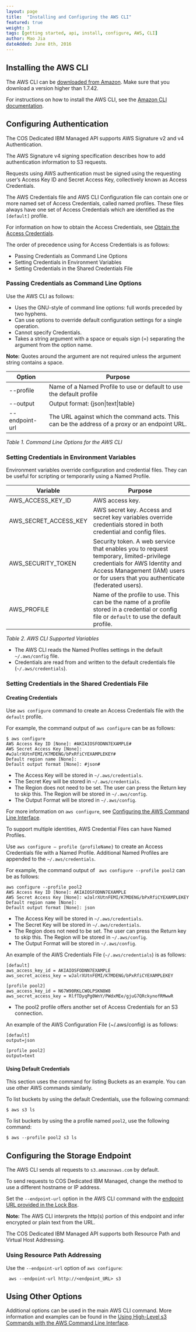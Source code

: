 ```yaml
---
layout: page
title:  "Installing and Configuring the AWS CLI"
featured: true
weight: 3
tags: [getting started, api, install, configure, AWS, CLI]
author: Mao Jia
dateAdded: June 8th, 2016
---
```

## Installing the AWS CLI
The AWS CLI can be [downloaded from Amazon](http://aws.amazon.com/cli/). Make sure that you download a version higher than 1.7.42.
For instructions on how to install the AWS CLI, see the [Amazon CLI documentation](http://docs.aws.amazon.com/cli/latest/userguide/installing.html).
## Configuring Authentication
The COS Dedicated IBM Managed API supports AWS Signature v2 and v4 Authentication.
The AWS Signature v4 signing specification describes how to add authentication information to S3 requests.Requests using AWS authentication must be signed using the requesting user’s Access Key ID and Secret Access Key, collectively known as Access Credentials.
The AWS Credentials file and AWS CLI Configuration file can contain one or more named set of Access Credentials, called named profiles. These files always have one set of Access Credentials which are identified as the ``[default]`` profile.
For information on how to obtain the Access Credentials, see [Obtain the Access Credentials](../../userguides/user_accounts/index.html#AccessCredentials).The order of precedence using for Access Credentials is as follows:
* Passing Credentials as Command Line Options
* Setting Credentials in Environment Variables* Setting Credentials in the Shared Credentials File
### Passing Credentials as Command Line Options
Use the AWS CLI as follows:
* Uses the GNU-style of command line options: full words preceded by two hyphens.* Can use options to override default configuration settings for a single operation.* Cannot specify Credentials.* Takes a string argument with a space or equals sign (=) separating the argument from the option name.**Note:** Quotes around the argument are not required unless the argument string contains a space.
| Option       | Purpose                                                                                       |
|--------------|-----------------------------------------------------------------------------------------------|| --profile    | Name of a Named Profile to use or default to use the default profile                          || --output     | Output format: {json\|text\|table}                                                              ||--endpoint-url| The URL against which the command acts. This can be the address of a proxy or an endpoint URL.|*Table 1. Command Line Options for the AWS CLI*### Setting Credentials in Environment VariablesEnvironment variables override configuration and credential files. They can be useful for scripting or temporarily using a Named Profile.

| Variable              | Purpose         |
|-----------------------|-----------------|
| AWS_ACCESS_KEY_ID     | AWS access key. |
| AWS_SECRET_ACCESS_KEY | AWS secret key. Access and secret key variables override credentials stored in both credential and config files. |
| AWS_SECURITY_TOKEN    | Security token. A web service that enables you to request temporary, limited-privilege credentials for AWS Identity and Access Management (IAM) users or for users that you authenticate (federated users). |
| AWS_PROFILE           | Name of the profile to use. This can be the name of a profile stored in a credential or config file or ``default`` to use the default profile. |

*Table 2. AWS CLI Supported Variables*

* The AWS CLI reads the Named Profiles settings in the default ``~/.aws/config`` file.* Credentials are read from and written to the default credentials file (``~/.aws/credentials``).### Setting Credentials in the Shared Credentials File
#### Creating Credentials
Use ```aws configure``` command to create an Access Credentials file with the ```default``` profile.

For example, the command output of ``aws configure`` can be as follows:

```
$ aws configureAWS Access Key ID [None]: #AKIAIOSFODNN7EXAMPLE# AWS Secret Access Key [None]: #wJalrXUtnFEMI/K7MDENG/bPxRfiCYEXAMPLEKEY# Default region name [None]: Default output format [None]: #json# ```* The Access Key will be stored in ``~/.aws/credentials``.* The Secret Key will be stored in ``~/.aws/credentials``.* The Region does not need to be set. The user can press the Return key to skip this. The Region will be stored in ``~/.aws/config``.* The Output Format will be stored in ``~/.aws/config``.    
For more information on ``aws configure``, see [Configuring the AWS Command Line Interface](http://docs.aws.amazon.com/cli/latest/userguide/cli-chap-getting-started.html).

To support multiple identities, AWS Credential Files can have Named Profiles.Use ```aws configure — profile {profileName}``` to create an Access Credentials file with a Named Profile. Additional Named Profiles are appended to the ``~/.aws/credentials``.
For example, the command output of `` aws configure --profile pool2`` can be as follows:```
aws configure --profile pool2AWS Access Key ID [None]: AKIAIOSFODNN7EXAMPLE AWS Secret Access Key [None]: wJalrXUtnFEMI/K7MDENG/bPxRfiCYEXAMPLEKEY Default region name [None]: Default output format [None]: json 
```* The Access Key will be stored in ``~/.aws/credentials``.* The Secret Key will be stored in ``~/.aws/credentials``.* The Region does not need to be set. The user can press the Return key to skip this. The Region will be stored in ``~/.aws/config``.* The Output Format will be stored in ``~/.aws/config``.An example of the AWS Credentials File (``~/.aws/credentials``) is as follows:
```
[default]aws_access_key_id = AKIAIOSFODNN7EXAMPLEaws_secret_access_key = wJalrXUtnFEMI/K7MDENG/bPxRfiCYEXAMPLEKEY[profile pool2]aws_access_key_id = N67W90RKLCWOLPSKN8W8aws_secret_access_key = RlfTDyqPg0WnY/PWdxMEe/gjuG7QRckynofRMwwR
```* The pool2 profile offers another set of Access Credentials for an S3 connection.  An example of the AWS Configuration File (~/.aws/config) is as follows:
```
[default]output=json[profile pool2]output=text```
#### Using Default CredentialsThis section uses the command for listing Buckets as an example. You can use other AWS commands similarly. 
 To list buckets by using the default Credentials, use the following command:
```$ aws s3 ls   
```To list buckets by using the a profile named ``pool2``, use the following command:
```
$ aws --profile pool2 s3 ls
```

## Configuring the Storage Endpoint
The AWS CLI sends all requests to ``s3.amazonaws.com`` by default.
To send requests to COS Dedicated IBM Managed, change the method to use a different hostname or IP address.Set the ``--endpoint-url`` option in the AWS CLI command with the [endpoint URL provided in the Lock Box](../../userguides/user_accounts/index.html#AccessCredentials).
**Note:** The AWS CLI interprets the http(s) portion of this endpoint and infer encrypted or plain text from the URL.

The COS Dedicated IBM Managed API supports both Resource Path and Virtual Host Addressing.### Using Resource Path AddressingUse the ``--endpoint-url`` option of ``aws configure``:```
 aws --endpoint-url http://<endpoint_URL> s3
``` ## Using Other OptionsAdditional options can be used in the main AWS CLI command. More information and examples can be found in the [Using High-Level s3 Commands with the AWS Command Line Interface](http://docs.aws.amazon.com/cli/latest/userguide/using-s3-commands.html).